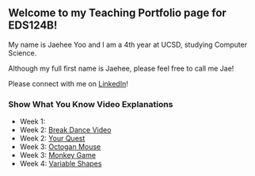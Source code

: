 ## Welcome to my Teaching Portfolio page for EDS124B!

My name is Jaehee Yoo and I am a 4th year at UCSD, studying Computer Science.

Although my full first name is Jaehee, please feel free to call me Jae!

Please connect with me on [LinkedIn](https://www.linkedin.com/in/jaeheeyoo/)!

### Show What You Know Video Explanations
* Week 1: 
* Week 2: [Break Dance Video](https://youtu.be/QsjU3czHkB4)
* Week 2: [Your Quest](https://youtu.be/sr7xlV2lE38)
* Week 3: [Octogan Mouse](https://youtu.be/U1zl07MeW1I)
* Week 3: [Monkey Game](https://youtu.be/g54c7EPYq6I)
* Week 4: [Variable Shapes](https://youtu.be/TzNlj13gZ2I)
